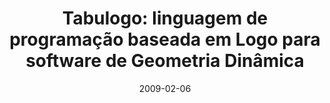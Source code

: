 ---
title: "Tabulogo: linguagem de programação baseada em Logo para software de Geometria Dinâmica"
collection: publications
permalink: /publication/2009-02-06-tabulogo-undergrad
date: 2009-02-06
venue: 'DCC - UFRJ'
paperurl: 'http://alexandresardinha.github.io/files/tabulogo-undergrad.pdf'
excerpt: 'This is my undergradutation thesis. We proposed _Tabulogo_, a macro language based on [Logo](https://en.wikipedia.org/wiki/Logo_(programming_language)) for [Tabulae](http://tabulae.net/), a [dynamic geometry software](https://en.wikipedia.org/wiki/List_of_interactive_geometry_software).'

---